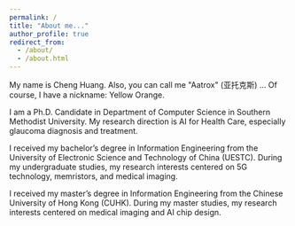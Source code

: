 ```yaml
---
permalink: /
title: "About me..."
author_profile: true
redirect_from: 
  - /about/
  - /about.html
---
```


My name is Cheng Huang. Also, you can call me "Aatrox" (亚托克斯) ... Of course, I have a nickname: Yellow Orange.

I am a Ph.D. Candidate in Department of Computer Science in Southern Methodist University. My research direction is AI for Health Care, especially glaucoma diagnosis and treatment.

I received my bachelor’s degree in Information Engineering from the University of Electronic Science and Technology of China (UESTC). During my undergraduate studies, my research interests centered on 5G technology, memristors, and medical imaging.

I received my master’s degree in Information Engineering from the Chinese University of Hong Kong (CUHK). During my master studies, my research interests centered on medical imaging and AI chip design.


